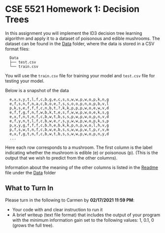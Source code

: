 # CSE 5521 Homework 1: Decision Trees

In this assignment you will implement the ID3 decision tree learning algorithm and apply it to a dataset of poisonous and edible mushrooms. The dataset can be found in the [Data](./Data) folder, where the data is stored in a CSV format files:

      Data
      ├── test.csv
      └── train.csv

You will use the `train.csv` file for training your model and `test.csv` file for testing your model. 


Below is a snapshot of the data

      e,x,s,y,t,l,f,c,b,g,e,c,s,s,w,w,p,w,o,p,k,n,g
      e,f,s,n,f,n,a,c,b,o,e,?,s,s,o,o,p,n,o,p,b,v,l
      p,k,s,e,f,f,f,c,n,b,t,?,k,k,p,p,p,w,o,e,w,v,d
      e,f,f,g,f,n,f,w,b,k,t,e,s,f,w,w,p,w,o,e,k,s,g
      e,x,f,n,t,n,f,c,b,w,t,b,s,s,p,w,p,w,o,p,n,v,d
      e,f,y,n,t,l,f,c,b,w,e,r,s,y,w,w,p,w,o,p,k,s,p
      p,x,y,g,f,f,f,c,b,h,e,b,k,k,p,n,p,w,o,l,h,v,g
      p,f,s,w,t,n,f,c,b,w,e,b,s,s,w,w,p,w,t,p,r,v,m
      e,x,f,g,t,n,f,c,b,w,t,b,s,s,w,w,p,w,o,p,n,y,d
      ...

Here each row corresponds to a mushroom. The first column is the label indicating whether the mushroom is edible (e) or poisonous (p). (This is the output that we wish to predict from the other columns). 

Information about the meaning of the other columns is listed in the [Readme](./Data/Readme.md) file under the [Data](./Data) folder


## What to Turn In
Please turn in the following to Carmen by **02/17/2021 11:59 PM**:

- Your code with and clear instruction to run it
- A brief writeup (text file format) that includes the output of your program with the minimum information gain set to the following values: 1, 0.1, 0 (grows the full tree).


